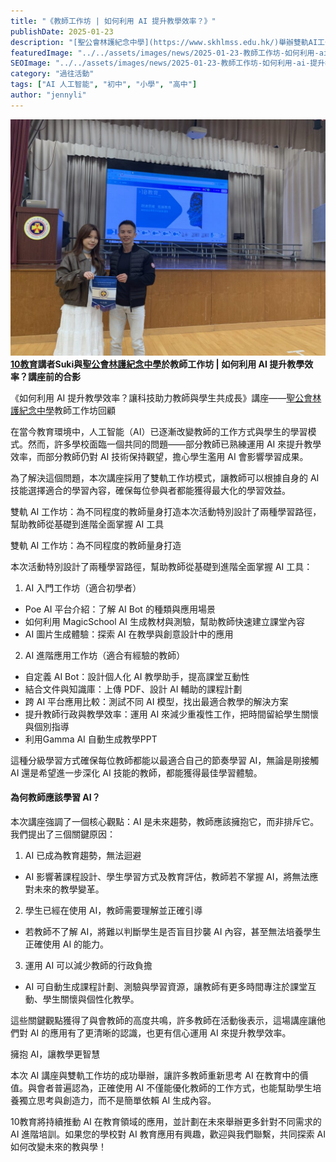 ```yaml
---
title: "《教師工作坊 | 如何利用 AI 提升教學效率？》"
publishDate: 2025-01-23
description: "[聖公會林護紀念中學](https://www.skhlmss.edu.hk/)舉辦雙軌AI工作坊，為不同程度教師量身打造AI教學技能培訓，從基礎到進階全面掌握AI工具，提升教學效率與學生學習體驗。"
featuredImage: "../../assets/images/news/2025-01-23-教師工作坊-如何利用-ai-提升教學效率/image1.jpeg"
SEOImage: "../../assets/images/news/2025-01-23-教師工作坊-如何利用-ai-提升教學效率/image1.jpeg"
category: "過往活動"
tags: ["AI 人工智能", "初中", "小學", "高中"]
author: "jennyli"
---
```


![10教育導師接受紀念品](../../assets/images/news/2025-01-23-教師工作坊-如何利用-ai-提升教學效率/image2.jpg)**[10教育](/)講者Suki與[聖公會林護紀念中學](https://www.skhlmss.edu.hk/)於教師工作坊 | 如何利用 AI 提升教學效率？講座前的合影**

《如何利用 AI 提升教學效率？讓科技助力教師與學生共成長》講座——[聖公會林護紀念中學](https://www.skhlmss.edu.hk/)教師工作坊回顧

在當今教育環境中，人工智能（AI）已逐漸改變教師的工作方式與學生的學習模式。然而，許多學校面臨一個共同的問題——部分教師已熟練運用 AI 來提升教學效率，而部分教師仍對 AI 技術保持觀望，擔心學生濫用 AI 會影響學習成果。

為了解決這個問題，本次講座採用了雙軌工作坊模式，讓教師可以根據自身的 AI 技能選擇適合的學習內容，確保每位參與者都能獲得最大化的學習效益。

雙軌 AI 工作坊：為不同程度的教師量身打造本次活動特別設計了兩種學習路徑，幫助教師從基礎到進階全面掌握 AI 工具

雙軌 AI 工作坊：為不同程度的教師量身打造

本次活動特別設計了兩種學習路徑，幫助教師從基礎到進階全面掌握 AI 工具：

1. AI 入門工作坊（適合初學者）

- Poe AI 平台介紹：了解 AI Bot 的種類與應用場景
- 如何利用 MagicSchool AI 生成教材與測驗，幫助教師快速建立課堂內容
- AI 圖片生成體驗：探索 AI 在教學與創意設計中的應用

2. AI 進階應用工作坊（適合有經驗的教師）

- 自定義 AI Bot：設計個人化 AI 教學助手，提高課堂互動性
- 結合文件與知識庫：上傳 PDF、設計 AI 輔助的課程計劃
- 跨 AI 平台應用比較：測試不同 AI 模型，找出最適合教學的解決方案
- 提升教師行政與教學效率：運用 AI 來減少重複性工作，把時間留給學生關懷與個別指導
- 利用Gamma AI 自動生成教學PPT

這種分級學習方式確保每位教師都能以最適合自己的節奏學習 AI，無論是剛接觸 AI 還是希望進一步深化 AI 技能的教師，都能獲得最佳學習體驗。

#### 為何教師應該學習 AI？

本次講座強調了一個核心觀點：AI 是未來趨勢，教師應該擁抱它，而非排斥它。我們提出了三個關鍵原因：

1. AI 已成為教育趨勢，無法迴避
- AI 影響著課程設計、學生學習方式及教育評估，教師若不掌握 AI，將無法應對未來的教學變革。
2. 學生已經在使用 AI，教師需要理解並正確引導
- 若教師不了解 AI，將難以判斷學生是否盲目抄襲 AI 內容，甚至無法培養學生正確使用 AI 的能力。
3. 運用 AI 可以減少教師的行政負擔
- AI 可自動生成課程計劃、測驗與學習資源，讓教師有更多時間專注於課堂互動、學生關懷與個性化教學。

這些關鍵觀點獲得了與會教師的高度共鳴，許多教師在活動後表示，這場講座讓他們對 AI 的應用有了更清晰的認識，也更有信心運用 AI 來提升教學效率。

擁抱 AI，讓教學更智慧

本次 AI 講座與雙軌工作坊的成功舉辦，讓許多教師重新思考 AI 在教育中的價值。與會者普遍認為，正確使用 AI 不僅能優化教師的工作方式，也能幫助學生培養獨立思考與創造力，而不是簡單依賴 AI 生成內容。

10教育將持續推動 AI 在教育領域的應用，並計劃在未來舉辦更多針對不同需求的 AI 進階培訓。如果您的學校對 AI 教育應用有興趣，歡迎與我們聯繫，共同探索 AI 如何改變未來的教與學！

